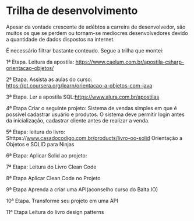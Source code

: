 # Trilha de desenvolvimento
Apesar da vontade crescente de adébtos a carreira de desenvolvedor, são muitos os que se perdem ou tornam-se mediocres desenvolvedores devido a quantidade de dados dispostos na internet.

É necessário filtrar bastante conteudo.
Segue a trilha que montei:

1ª Etapa.
Leitura da apostila: https://www.caelum.com.br/apostila-csharp-orientacao-objetos/

2ª Etapa.
Assista as aulas do curso: https://pt.coursera.org/learn/orientacao-a-objetos-com-java

3ª Etapa.
Ler a apostila SQL:https://www.alura.com.br/apostilas

4ª Etapa Criar o seguinte projeto:
Sistema de vendas simples em que é possivel cadastrar usuário e produtos.
O sistema deve permitir login antes da inicialização, cadastrar cliente antes de realizar a venda.

5ª Etapa: leitura do livro: Shttps://www.casadocodigo.com.br/products/livro-oo-solid
Orientação a Objetos e SOLID para Ninjas

6ª Etapa: Aplicar Solid ao projeto:

7ª Etapa: Leitura do Livro Clean Code

8ª Etapa Aplicar Clean Code no Projeto

9ª Etapa Aprenda a criar uma API(aconselho curso do Balta.IO)

10ª Etapa. Transforme seu projeto em uma API

11ª Etapa Leitura do livro design patterns



